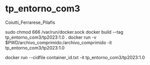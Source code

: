 # tp_entorno_com3
Coiutti_Ferrarese_Pilafis



sudo chmod 666 /var/run/docker.sock
docker build --tag tp_entorno_com3/tp2023:1.0 .
docker run -v $PWD/archivo_comprimido:/archivo_comprimido -it tp_entorno_com3/tp2023:1.0



docker run --cidfile container_id.txt -it tp_entorno_com3/tp2023:1.0


